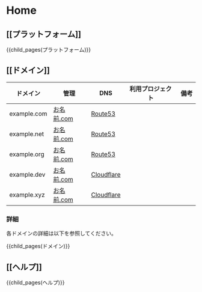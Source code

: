 Home
=======================

[[プラットフォーム]]
----------------------

{{child_pages(プラットフォーム)}}

[[ドメイン]]
----------------------

| ドメイン    | 管理           | DNS            | 利用プロジェクト | 備考 |
| ----------- | -------------- | -------------- | ---------------- | ---- |
| example.com | [お名前.com][] | [Route53][]    |                  |      |
| example.net | [お名前.com][] | [Route53][]    |                  |      |
| example.org | [お名前.com][] | [Route53][]    |                  |      |
| example.dev | [お名前.com][] | [Cloudflare][] |                  |      |
| example.xyz | [お名前.com][] | [Cloudflare][] |                  |      |

[お名前.com]: https://www.onamae.com/
[Cloudflare]: https://www.cloudflare.com/ja-jp/
[Route53]: https://aws.amazon.com/jp/route53/

### 詳細

各ドメインの詳細は以下を参照してください。

{{child_pages(ドメイン)}}

[[ヘルプ]]
----------------------

{{child_pages(ヘルプ)}}
